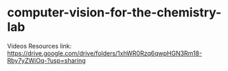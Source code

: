 # computer-vision-for-the-chemistry-lab

Videos Resources link: https://drive.google.com/drive/folders/1xhWR0Rzq6qwpHGN3Rm18-Rby7yZWiOq-?usp=sharing
